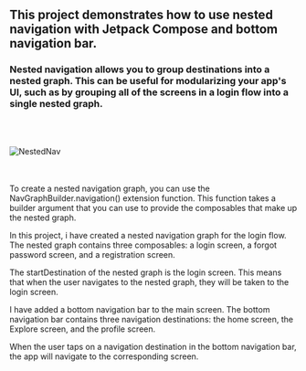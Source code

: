 ## This project demonstrates how to use nested navigation with Jetpack Compose and bottom navigation bar.



### Nested navigation allows you to group destinations into a nested graph. This can be useful for modularizing your app's UI, such as by grouping all of the screens in a login flow into a single nested graph.

<br>
<br>


![NestedNav](https://github.com/satyajitdas95/NestedNavigation_Compose_With_BottomNavigationBar/assets/24476245/59681dc9-25e8-4c18-b865-8c18c242cf68)


<br>
<br>
To create a nested navigation graph, you can use the NavGraphBuilder.navigation() extension function. This function takes a builder argument that you can use to provide the composables that make up the nested graph.

In this project, i have created a nested navigation graph for the login flow. The nested graph contains three composables: a login screen, a forgot password screen, and a registration screen.

The startDestination of the nested graph is the login screen. This means that when the user navigates to the nested graph, they will be taken to the login screen.

I have added a bottom navigation bar to the main screen. The bottom navigation bar contains three navigation destinations: the home screen, the Explore screen, and the profile screen.

When the user taps on a navigation destination in the bottom navigation bar, the app will navigate to the corresponding screen.


